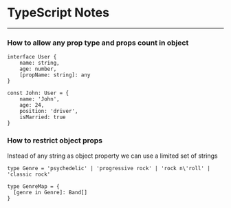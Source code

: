# TypeScript Notes

---

### How to allow any prop type and props count in object

```
interface User {
    name: string,
    age: number,
    [propName: string]: any
}

const John: User = {
    name: 'John',
    age: 24,
    position: 'driver',
    isMarried: true
}
```

### How to restrict object props

Instead of any string as object property we can use a limited set of strings
```
type Genre = 'psychedelic' | 'progressive rock' | 'rock n\'roll' | 'classic rock'

type GenreMap = {
  [genre in Genre]: Band[]
}
```
